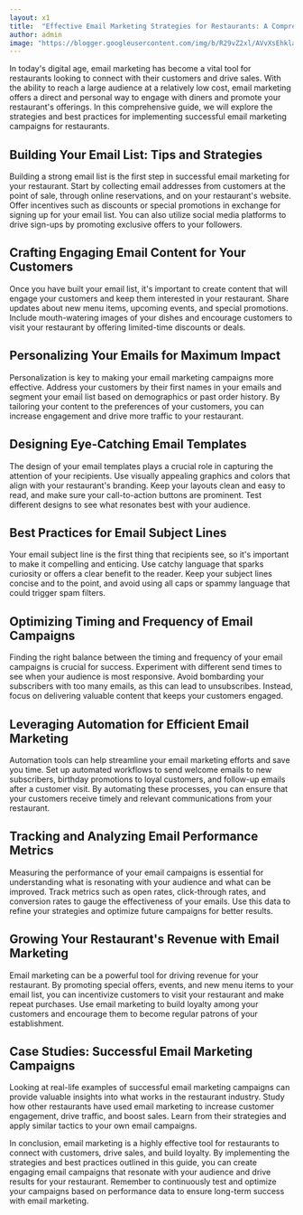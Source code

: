 ```yaml
---
layout: x1
title:  "Effective Email Marketing Strategies for Restaurants: A Comprehensive Guide"
author: admin
image: "https://blogger.googleusercontent.com/img/b/R29vZ2xl/AVvXsEhklaaCBg6x_I_NJeOrXFOpDuomRPGoPRZf2PHYCeOizZKzPUybK9go4z6fByQ4o0A49yJegWhNAj2VAoth3ACKQXGVfFlkeZ5ZyRQiE3w9M5c0JYkegUph8awkQf2wesWKR-UrcKi9knMymlnFCLzX35dVfVEo3rHAZJ-Q4m0BTIzZ2LazpqC6T8ZFzjbI/s1600/Effective%20Email%20Marketing%20Strategies%20for%20Restauran.png"
---
```


<p>In today's digital age, email marketing has become a vital tool for restaurants looking to connect with their customers and drive sales. With the ability to reach a large audience at a relatively low cost, email marketing offers a direct and personal way to engage with diners and promote your restaurant's offerings. In this comprehensive guide, we will explore the strategies and best practices for implementing successful email marketing campaigns for restaurants.</p>
<h2>Building Your Email List: Tips and Strategies</h2>
<p>Building a strong email list is the first step in successful email marketing for your restaurant. Start by collecting email addresses from customers at the point of sale, through online reservations, and on your restaurant's website. Offer incentives such as discounts or special promotions in exchange for signing up for your email list. You can also utilize social media platforms to drive sign-ups by promoting exclusive offers to your followers.</p>
<h2>Crafting Engaging Email Content for Your Customers</h2>
<p>Once you have built your email list, it's important to create content that will engage your customers and keep them interested in your restaurant. Share updates about new menu items, upcoming events, and special promotions. Include mouth-watering images of your dishes and encourage customers to visit your restaurant by offering limited-time discounts or deals.</p>
<h2>Personalizing Your Emails for Maximum Impact</h2>
<p>Personalization is key to making your email marketing campaigns more effective. Address your customers by their first names in your emails and segment your email list based on demographics or past order history. By tailoring your content to the preferences of your customers, you can increase engagement and drive more traffic to your restaurant.</p>
<h2>Designing Eye-Catching Email Templates</h2>
<p>The design of your email templates plays a crucial role in capturing the attention of your recipients. Use visually appealing graphics and colors that align with your restaurant's branding. Keep your layouts clean and easy to read, and make sure your call-to-action buttons are prominent. Test different designs to see what resonates best with your audience.</p>
<h2>Best Practices for Email Subject Lines</h2>
<p>Your email subject line is the first thing that recipients see, so it's important to make it compelling and enticing. Use catchy language that sparks curiosity or offers a clear benefit to the reader. Keep your subject lines concise and to the point, and avoid using all caps or spammy language that could trigger spam filters.</p>
<h2>Optimizing Timing and Frequency of Email Campaigns</h2>
<p>Finding the right balance between the timing and frequency of your email campaigns is crucial for success. Experiment with different send times to see when your audience is most responsive. Avoid bombarding your subscribers with too many emails, as this can lead to unsubscribes. Instead, focus on delivering valuable content that keeps your customers engaged.</p>
<h2>Leveraging Automation for Efficient Email Marketing</h2>
<p>Automation tools can help streamline your email marketing efforts and save you time. Set up automated workflows to send welcome emails to new subscribers, birthday promotions to loyal customers, and follow-up emails after a customer visit. By automating these processes, you can ensure that your customers receive timely and relevant communications from your restaurant.</p>
<h2>Tracking and Analyzing Email Performance Metrics</h2>
<p>Measuring the performance of your email campaigns is essential for understanding what is resonating with your audience and what can be improved. Track metrics such as open rates, click-through rates, and conversion rates to gauge the effectiveness of your emails. Use this data to refine your strategies and optimize future campaigns for better results.</p>
<h2>Growing Your Restaurant's Revenue with Email Marketing</h2>
<p>Email marketing can be a powerful tool for driving revenue for your restaurant. By promoting special offers, events, and new menu items to your email list, you can incentivize customers to visit your restaurant and make repeat purchases. Use email marketing to build loyalty among your customers and encourage them to become regular patrons of your establishment.</p>
<h2>Case Studies: Successful Email Marketing Campaigns</h2>
<p>Looking at real-life examples of successful email marketing campaigns can provide valuable insights into what works in the restaurant industry. Study how other restaurants have used email marketing to increase customer engagement, drive traffic, and boost sales. Learn from their strategies and apply similar tactics to your own email campaigns.</p>
<p>In conclusion, email marketing is a highly effective tool for restaurants to connect with customers, drive sales, and build loyalty. By implementing the strategies and best practices outlined in this guide, you can create engaging email campaigns that resonate with your audience and drive results for your restaurant. Remember to continuously test and optimize your campaigns based on performance data to ensure long-term success with email marketing.</p>


